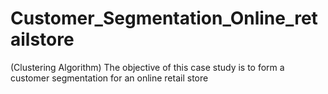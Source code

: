 # Customer_Segmentation_Online_retailstore
(Clustering Algorithm) The objective of this case study is to form a customer segmentation for an online retail store
